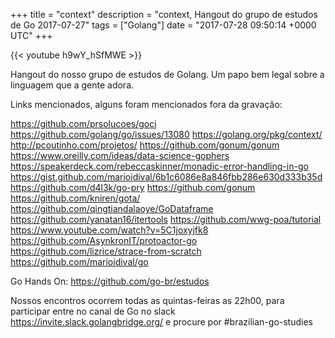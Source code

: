 +++
title = "context"
description = "context, Hangout do grupo de estudos de Go 2017-07-27"
tags = ["Golang"]
date = "2017-07-28 09:50:14 +0000 UTC"
+++

{{< youtube h9wY_hSfMWE >}}

Hangout do nosso grupo de estudos de Golang.
Um papo bem legal sobre a linguagem que a gente adora.

Links mencionados, alguns foram mencionados fora da gravação:

https://github.com/prsolucoes/goci
https://github.com/golang/go/issues/13080
https://golang.org/pkg/context/
http://pcoutinho.com/projetos/
https://github.com/gonum/gonum
https://www.oreilly.com/ideas/data-science-gophers
https://speakerdeck.com/rebeccaskinner/monadic-error-handling-in-go
https://gist.github.com/marioidival/6b1c6086e8a846fbb286e630d333b35d
https://github.com/d4l3k/go-pry
https://github.com/gonum
https://github.com/kniren/gota/
https://github.com/qingtiandalaoye/GoDataframe
https://github.com/yanatan16/itertools
https://github.com/wwg-poa/tutorial
https://www.youtube.com/watch?v=5C1joxyjfk8
https://github.com/AsynkronIT/protoactor-go
https://github.com/lizrice/strace-from-scratch
https://github.com/marioidival/go

Go Hands On:
https://github.com/go-br/estudos

Nossos encontros ocorrem todas as quintas-feiras as 22h00, para participar entre no canal de Go no slack https://invite.slack.golangbridge.org/ e procure por #brazilian-go-studies